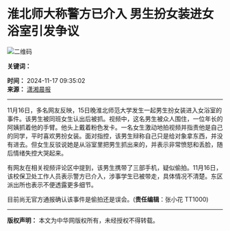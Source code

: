 # 淮北师大称警方已介入 男生扮女装进女浴室引发争议

![二维码](https://img01-utuku.china.com/barcode/47597/47597129.png)

**关键词：**

**时间：** 2024-11-17 09:35:02  
**来源：** [潇湘晨报](https://baijiahao.baidu.com/s?id=1815873665994380427&wfr=spider&for=pc)

---

11月16日，多名网友反映，15日晚淮北师范大学发生一起男生扮女装进入女浴室的事件。该男生被同班女生认出后被抓。视频中，这名男生被众人围住，一位年长的阿姨抓着他的手臂。他头上戴着粉色发卡。一名女生激动地拍视频并指责他是自己的同学，平时喜欢男扮女装。面对指控，该男生辩称自己只是给对象拿东西，并没有进去。但女生反驳说她是从浴室里把男生抓出来的，并表示非常愤怒和丢脸，随后情绪失控大哭起来。

有网友在相关视频评论区中提到，该男生携带了三部手机，疑似偷拍。11月16日，该校保卫处工作人员表示警方已介入，涉事学生已被带走，具体情况不清楚。东区派出所也表示不便透露更多细节。

目前尚无官方通报确认该事件是偷拍还是误会。(**责任编辑**：张小花 TT1000)

--- 

**版权声明：** 本文为中华网版权所有，未经授权不得转载。